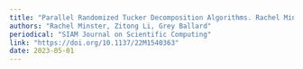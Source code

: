 ```yaml
---
title: "Parallel Randomized Tucker Decomposition Algorithms. Rachel Minster, Zitong Li, and Grey Ballard"
authors: "Rachel Minster, Zitong Li, Grey Ballard"
periodical: "SIAM Journal on Scientific Computing"
link: "https://doi.org/10.1137/22M1540363"
date: 2023-05-01
---
```

